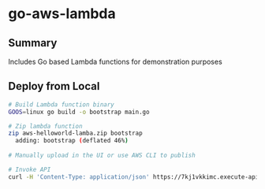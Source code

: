 # go-aws-lambda

## Summary

Includes Go based Lambda functions for demonstration purposes

## Deploy from Local

```bash
# Build Lambda function binary
GOOS=linux go build -o bootstrap main.go

# Zip lambda function
zip aws-helloworld-lamba.zip bootstrap                                                                                                                                              ✔  1803  21:37:47
  adding: bootstrap (deflated 46%)
  
# Manually upload in the UI or use AWS CLI to publish

# Invoke API
curl -H 'Content-Type: application/json' https://7kj1vkkimc.execute-api.eu-central-1.amazonaws.com/lambda-go-hello -d '{"first_name": "Gareth", "last_name": "B"}'
```